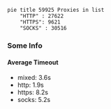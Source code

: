 
```mermaid
pie title 59925 Proxies in list
    "HTTP" : 27622
    "HTTPS": 9621
    "SOCKS" : 30516
```

### Some Info
#### Average Timeout

- mixed: 3.6s
- http: 1.9s
- https: 8.2s
- socks: 5.2s